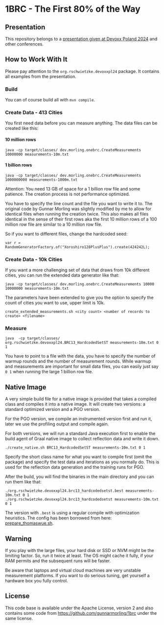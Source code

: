 # 1BRC - The First 80% of the Way

## Presentation

This repository belongs to a [presentation given at Devoxx Poland 2024](https://training.xceptance.com/java/450-the-first-80p-of-1BRC-2024.html) and other conferences.

## How to Work With It

Please pay attention to the `org.rschwietzke.devoxxpl24` package. It contains all examples from the presentation.

### Build

You can of course build all with `mvn compile`.

### Create Data - 413 Cities

You first need data before you can measure anything. The data files can be created like this:

#### 10 million rows
```
java -cp target/classes/ dev.morling.onebrc.CreateMeasurements 10000000 measurements-10m.txt
```

#### 1 billion rows
```
java -cp target/classes/ dev.morling.onebrc.CreateMeasurements 1000000000 measurements-1000m.txt
```

Attention: You need 13 GB of space for a 1 billion row file and some patience. The creation process is not performance optimized.

You have to specify the line count and the file you want to write it to. The original code by Gunnar Morling was slightly modified by me to allow for identical files when running the creation twice. This also makes all files identical in the sense of their first rows aka the first 10 million rows of a 100 million row file are similar to a 10 million row file.


So if you want to different files, change the hardcoded seed:

```
var r = RandomGeneratorFactory.of("Xoroshiro128PlusPlus").create(424242L);
```
### Create Data - 10k Cities

If you want a more challenging set of data that draws from 10k different cities, you can run the extended data generator like that:

```
java -cp target/classes/ dev.morling.onebrc.CreateMeasurements 10000 10000000 measurements-10m.txt
```

The parameters have been extended to give you the option to specify the count of cities you want to use, upper limit is 10k.

`create_extended_measurements.sh <city count> <number of records to create> <filename>`

### Measure

```
java  -cp target/classes/ org.rschwietzke.devoxxpl24.BRC13_HardcodedSetST measurements-10m.txt 0 1
```

You have to point to a file with the data, you have to specify the number of warmup rounds and the number of measurement rounds. While warmup and measurements are important for small data files, you can easily just say `0 1` when running the large 1 billion row file.

## Native Image

A very simple build file for a native image is provided that takes a compiled class and compiles it into a native image. It will create two versions: a standard optimized version and a PGO version.

For the PGO version, we compile an instrumented version first and run it, later we use the profiling output and compile again.

For both versions, we will run a standard Java execution first to enable the build agent of Graal native image to collect reflection data and write it down.

```
./create_native.sh BRC13_HardcodedSetST measurements-10m.txt 0 1
```

Specify the short class name for what you want to compile first (omit the package) and specify the test data and iterations as you normally do. This is used for the reflection data generation and the training runs for PGO.

After the build, you will find the binaries in the main directory and you can run them like that:

```
./org.rschwietzke.devoxxpl24.brc13_hardcodedsetst.best measurements-10m.txt 0 1
./org.rschwietzke.devoxxpl24.brc13_hardcodedsetst measurements-10m.txt 0 1
```

The version with `.best` is using a regular compile with optimization heuristics. The config has been borrowed from here: [prepare_thomaswue.sh](https://github.com/gunnarmorling/1brc/blob/main/prepare_thomaswue.sh).

## Warning

If you play with the large files, your hard disk or SSD or NVM might be the limiting factor. So, run it twice at least. The OS might cache it fully, if your RAM permits and the subsequent runs will be faster.

Be aware that laptops and virtual cloud machines are very unstable measurement platforms. If you want to do serious tuning, get yourself a hardware box you fully control.

## License

This code base is available under the Apache License, version 2 and also contains some code from https://github.com/gunnarmorling/1brc under the same license.



